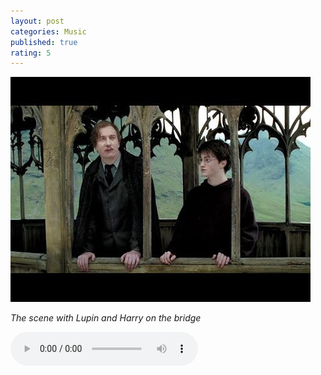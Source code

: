 ```yaml
---
layout: post
categories: Music
published: true
rating: 5
---
```

<!-- How to embed audio (see this : https://www.makeuseof.com/tag/embed-mp3-player-website/) 
    
    How to embed audio from onedrive (see this : https://stackoverflow.com/questions/64590120/how-can-i-directly-embed-audio-that-i-have-uploaded-to-onedrive-into-html-using)
 -->

![lupin-harry](../asset/images/lupin.jpg)

*The scene with Lupin and Harry on the bridge*

<audio controls><source src="https://onedrive.live.com/download?cid=D34890CD5DE3F34B&resid=D34890CD5DE3F34B%215952&authkey=APlAawkqQEkeEPs" width="98" height="120" frameborder="0" scrolling="no"></iframe>" type="audio/mpeg">Your browser does not support the audio tag.</audio>

